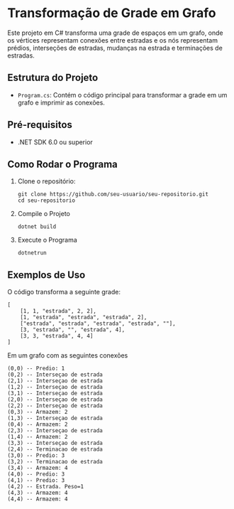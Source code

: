 ﻿# Transformação de Grade em Grafo

Este projeto em C# transforma uma grade de espaços em um grafo, onde os vértices representam conexões entre estradas e os nós representam prédios, interseções de estradas, mudanças na estrada e terminações de estradas.

## Estrutura do Projeto

- `Program.cs`: Contém o código principal para transformar a grade em um grafo e imprimir as conexões.

## Pré-requisitos

- .NET SDK 6.0 ou superior

## Como Rodar o Programa

1. Clone o repositório:
   ```
   git clone https://github.com/seu-usuario/seu-repositorio.git
   cd seu-repositorio
   ```
2. Compile o Projeto
	```
    dotnet build 
    ```
3. Execute o Programa
	```
	dotnetrun
    ```
## Exemplos de Uso

O código transforma a seguinte grade:
```
[
    [1, 1, "estrada", 2, 2],
    [1, "estrada", "estrada", "estrada", 2],
    ["estrada", "estrada", "estrada", "estrada", ""],
    [3, "estrada", "", "estrada", 4],
    [3, 3, "estrada", 4, 4]
]
```

Em um grafo com as seguintes conexões

```
(0,0) -- Predio: 1
(0,2) -- Interseçao de estrada
(2,1) -- Interseçao de estrada
(1,2) -- Interseçao de estrada
(3,1) -- Interseçao de estrada
(2,0) -- Interseçao de estrada
(2,2) -- Interseçao de estrada
(0,3) -- Armazem: 2
(1,3) -- Interseçao de estrada
(0,4) -- Armazem: 2
(2,3) -- Interseçao de estrada
(1,4) -- Armazem: 2
(3,3) -- Interseçao de estrada
(2,4) -- Terminacao de estrada
(3,0) -- Predio: 3
(3,2) -- Terminacao de estrada
(3,4) -- Armazem: 4
(4,0) -- Predio: 3
(4,1) -- Predio: 3
(4,2) -- Estrada. Peso=1
(4,3) -- Armazem: 4
(4,4) -- Armazem: 4

```